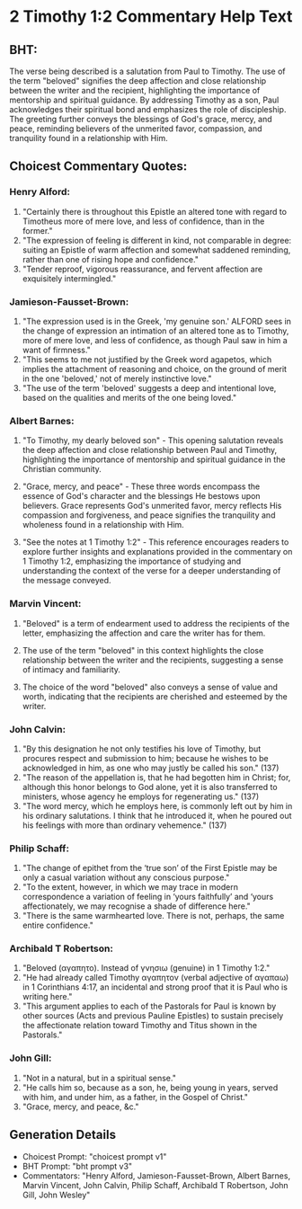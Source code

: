# 2 Timothy 1:2 Commentary Help Text

## BHT:
The verse being described is a salutation from Paul to Timothy. The use of the term "beloved" signifies the deep affection and close relationship between the writer and the recipient, highlighting the importance of mentorship and spiritual guidance. By addressing Timothy as a son, Paul acknowledges their spiritual bond and emphasizes the role of discipleship. The greeting further conveys the blessings of God's grace, mercy, and peace, reminding believers of the unmerited favor, compassion, and tranquility found in a relationship with Him.

## Choicest Commentary Quotes:
### Henry Alford:
1. "Certainly there is throughout this Epistle an altered tone with regard to Timotheus more of mere love, and less of confidence, than in the former."
2. "The expression of feeling is different in kind, not comparable in degree: suiting an Epistle of warm affection and somewhat saddened reminding, rather than one of rising hope and confidence."
3. "Tender reproof, vigorous reassurance, and fervent affection are exquisitely intermingled."

### Jamieson-Fausset-Brown:
1. "The expression used is in the Greek, 'my genuine son.' ALFORD sees in the change of expression an intimation of an altered tone as to Timothy, more of mere love, and less of confidence, as though Paul saw in him a want of firmness."
2. "This seems to me not justified by the Greek word agapetos, which implies the attachment of reasoning and choice, on the ground of merit in the one 'beloved,' not of merely instinctive love."
3. "The use of the term 'beloved' suggests a deep and intentional love, based on the qualities and merits of the one being loved."

### Albert Barnes:
1. "To Timothy, my dearly beloved son" - This opening salutation reveals the deep affection and close relationship between Paul and Timothy, highlighting the importance of mentorship and spiritual guidance in the Christian community.

2. "Grace, mercy, and peace" - These three words encompass the essence of God's character and the blessings He bestows upon believers. Grace represents God's unmerited favor, mercy reflects His compassion and forgiveness, and peace signifies the tranquility and wholeness found in a relationship with Him.

3. "See the notes at 1 Timothy 1:2" - This reference encourages readers to explore further insights and explanations provided in the commentary on 1 Timothy 1:2, emphasizing the importance of studying and understanding the context of the verse for a deeper understanding of the message conveyed.

### Marvin Vincent:
1. "Beloved" is a term of endearment used to address the recipients of the letter, emphasizing the affection and care the writer has for them.

2. The use of the term "beloved" in this context highlights the close relationship between the writer and the recipients, suggesting a sense of intimacy and familiarity.

3. The choice of the word "beloved" also conveys a sense of value and worth, indicating that the recipients are cherished and esteemed by the writer.

### John Calvin:
1. "By this designation he not only testifies his love of Timothy, but procures respect and submission to him; because he wishes to be acknowledged in him, as one who may justly be called his son." (137)
2. "The reason of the appellation is, that he had begotten him in Christ; for, although this honor belongs to God alone, yet it is also transferred to ministers, whose agency he employs for regenerating us." (137)
3. "The word mercy, which he employs here, is commonly left out by him in his ordinary salutations. I think that he introduced it, when he poured out his feelings with more than ordinary vehemence." (137)

### Philip Schaff:
1. "The change of epithet from the ‘true son’ of the First Epistle may be only a casual variation without any conscious purpose." 
2. "To the extent, however, in which we may trace in modern correspondence a variation of feeling in ‘yours faithfully’ and ‘yours affectionately, we may recognise a shade of difference here."
3. "There is the same warmhearted love. There is not, perhaps, the same entire confidence."

### Archibald T Robertson:
1. "Beloved (αγαπητο). Instead of γνησιω (genuine) in 1 Timothy 1:2." 
2. "He had already called Timothy αγαπητον (verbal adjective of αγαπαω) in 1 Corinthians 4:17, an incidental and strong proof that it is Paul who is writing here."
3. "This argument applies to each of the Pastorals for Paul is known by other sources (Acts and previous Pauline Epistles) to sustain precisely the affectionate relation toward Timothy and Titus shown in the Pastorals."

### John Gill:
1. "Not in a natural, but in a spiritual sense." 
2. "He calls him so, because as a son, he, being young in years, served with him, and under him, as a father, in the Gospel of Christ."
3. "Grace, mercy, and peace, &c."


## Generation Details
- Choicest Prompt: "choicest prompt v1"
- BHT Prompt: "bht prompt v3"
- Commentators: "Henry Alford, Jamieson-Fausset-Brown, Albert Barnes, Marvin Vincent, John Calvin, Philip Schaff, Archibald T Robertson, John Gill, John Wesley"
